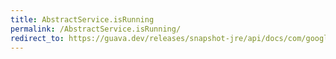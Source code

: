 ```yaml
---
title: AbstractService.isRunning
permalink: /AbstractService.isRunning/
redirect_to: https://guava.dev/releases/snapshot-jre/api/docs/com/google/common/util/concurrent/AbstractService.html#isRunning--
---
```

